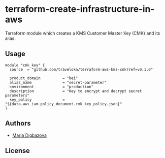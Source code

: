 terraform-create-infrastructure-in-aws
========================================

Terraform module which creates a KMS Customer Master Key (CMK) and its alias.

Usage
-----

```hcl
module "cmk_key" {
  source  = "github.com/traveloka/terraform-aws-kms-cmk?ref=v0.1.0"

  product_domain          = "bei"
  alias_name              = "secret-parameter"
  environment             = "production"
  description             = "Key to encrypt and decrypt secret parameters"
  key_policy              = "${data.aws_iam_policy_document.cmk_key_policy.json}"
}
```

Authors
-------

- [Maria Digbazova](https://github.com/mdigbazova)

License
-------



